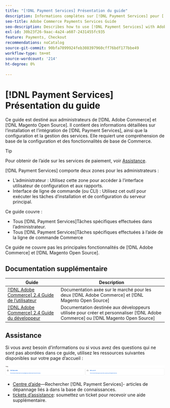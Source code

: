 ```yaml
---
title: "[!DNL Payment Services] Présentation du guide"
description: Informations complètes sur [!DNL Payment Services] pour [!DNL Adobe Commerce] et [!DNL Magento Open Source] administrateurs, y compris l’installation et l’intégration
seo-title: Adobe Commerce Payments Services Guide
seo-description: Describes how to use [!DNL Payment Services] with Adobe Commerce or [!DNL Magento Open Source].
exl-id: 30b23f26-9aac-4a24-a607-2431455fc935
feature: Payments, Checkout
recommendations: noCatalog
source-git-commit: 90bfa7099924feb308397960cff76bdf177bbe49
workflow-type: tm+mt
source-wordcount: '214'
ht-degree: 0%

---
```


# [!DNL Payment Services] Présentation du guide

Ce guide est destiné aux administrateurs de [!DNL Adobe Commerce] et [!DNL Magento Open Source]. Il contient des informations détaillées sur l’installation et l’intégration de [!DNL Payment Services], ainsi que la configuration et la gestion des services. Elle requiert une compréhension de base de la configuration et des fonctionnalités de base de Commerce.

>[!TIP]
>
>Pour obtenir de l’aide sur les services de paiement, voir [Assistance](#support).

[!DNL Payment Services] comporte deux zones pour les administrateurs :

* L’administrateur : Utilisez cette zone pour accéder à l’interface utilisateur de configuration et aux rapports.
* Interface de ligne de commande (ou CLI) : Utilisez cet outil pour exécuter les tâches d’installation et de configuration du serveur principal.

Ce guide couvre :

* Tous [!DNL Payment Services]Tâches spécifiques effectuées dans l’administrateur.
* Tous [!DNL Payment Services]Tâches spécifiques effectuées à l’aide de la ligne de commande Commerce

Ce guide ne couvre pas les principales fonctionnalités de [!DNL Adobe Commerce] et [!DNL Magento Open Source].

## Documentation supplémentaire

| Guide | Description |
|------ | ----------- |
| [[!DNL Adobe Commerce] 2.4 Guide de l’utilisateur](https://experienceleague.adobe.com/docs/commerce-admin/user-guides/home.html) | Documentation axée sur le marché pour les deux [!DNL Adobe Commerce] et [!DNL Magento Open Source] |
| [[!DNL Adobe Commerce] 2.4 Guide du développeur](https://developer.adobe.com/commerce/docs) | Documentation destinée aux développeurs utilisée pour créer et personnaliser [!DNL Adobe Commerce] ou [!DNL Magento Open Source] |

## Assistance

Si vous avez besoin d’informations ou si vous avez des questions qui ne sont pas abordées dans ce guide, utilisez les ressources suivantes disponibles sur votre page d’accueil :

![Ressources d’aide](assets/help-resources.png)

* [Centre d’aide](https://experienceleague.adobe.com/docs/commerce-knowledge-base/kb/overview.html)—Rechercher [!DNL Payment Services]- articles de dépannage liés à dans la base de connaissances.
* [tickets d’assistance](https://experienceleague.adobe.com/docs/commerce-knowledge-base/kb/help-center-guide/magento-help-center-user-guide.html#submit-ticket): soumettez un ticket pour recevoir une aide supplémentaire.
